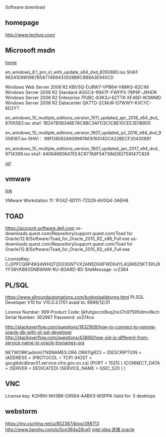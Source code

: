 Software download

## homepage

http://www.techug.com/

## Microsoft msdn

[home](https://msdn.microsoft.com/en-us/subscriptions/hh442898.aspx#searchTerm=windows%2010&ProductFamilyId=0&Languages=en&PageSize=10&PageIndex=0&FileId=0)

en_windows_8.1_pro_vl_with_update_x64_dvd_6050880.iso
SHA1: 962A1D890987B5877469433928B8C8B8A3E945CD

Windows Web Server 2008 R2
KBV3Q-DJ8W7-VPB64-V88KG-82C49
Windows Server 2008 R2 Standard
4GGC4-9947F-FWFP3-78P6F-J9HDR
Windows Server 2008 R2 Enterprise
7PJBC-63K3J-62TTK-XF46D-W3WMD
Windows Server 2008 R2 Datacenter
QX7TD-2CMJR-D7WWY-KVCYC-6D2YT

en_windows_10_multiple_editions_version_1511_updated_apr_2016_x64_dvd_8705583.iso
sha1: 1B247B5B348E78C9BC3AFD3C1CBE10CEE3D1B9D5

en_windows_10_multiple_editions_version_1607_updated_jul_2016_x64_dvd_9058187.iso
SHA1： 99FD8082A609997AE97A514DCA22BECF20420891

en_windows_10_multiple_editions_version_1607_updated_jan_2017_x64_dvd_9714399.iso
sha1: 44064680647EE4C877A6F54739AD82759147C828

[ref](http://www.w10zj.com/Win10xy/Win10yh_1463.html)

## vmware 

[link](https://my.vmware.com/web/vmware/info?slug=desktop_end_user_computing/vmware_workstation/11_0)

VMware Workstation 11:
1F04Z-6D111-7Z029-AV0Q4-3AEH8

## TOAD

https://account.software.dell.com
us-downloads.quest.com/Repository/support.quest.com/Toad for Oracle/12.8/Software/Toad_for_Oracle_2015_R2_x86_Full.exe
us-downloads.quest.com/Repository/support.quest.com/Toad for Oracle/12.8/Software/Toad_for_Oracle_2015_R2_x64_Full.exe

LicenseKey: CJ2PFCQ6P49Q4WHQT2D03GNTVX2AN5DG6FWD04YL4QW625KT391J9YF38VKB92SNBWNW-RU-BOARD-BD
SiteMessage: cr2384

## PL/SQL

https://www.allroundautomations.com/bodyplsqldevreg.html
PLSQL Developer V10  for V10.0.3.1701
avaid to: 9999/12/31

License Number: 999
Product Code: ljkfuhjpccxt8xq2re37n97595ldmv9kch
Serial Number: 302967
Password: xs374ca

http://stackoverflow.com/questions/1832908/how-to-connect-to-remote-oracle-db-with-pl-sql-developer
http://stackoverflow.com/questions/43866/how-sid-is-different-from-service-name-in-oracle-tnsnames-ora

NETWORK\admin\TNSNAMES.ORA
ORA11gR23 =
  (DESCRIPTION =
      (ADDRESS =
        (PROTOCOL = TCP)
        (HOST = gscgikdcdbrac01.service.cihs.gov.on.ca)
        (PORT = 1525)
      )
      (CONNECT_DATA =
        (SERVER = DEDICATED)
        (SERVICE_NAME = GSIC_S2I)
      )
  )

## VNC

License key: K2HRH-NH3BK-G9564-A4BX3-WSPPA
Valid for: 5 desktops

## webstorm

https://my.oschina.net/u/852387/blog/398713
http://www.jianshu.com/p/5ce394a28ce5
[intel idea 连接 oracle](http://idea.qinxi1992.cn/)

